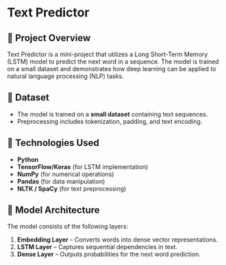 # Text Predictor

## 📌 Project Overview
Text Predictor is a mini-project that utilizes a Long Short-Term Memory (LSTM) model to predict the next word in a sequence. The model is trained on a small dataset and demonstrates how deep learning can be applied to natural language processing (NLP) tasks.

## 📂 Dataset
- The model is trained on a **small dataset** containing text sequences.
- Preprocessing includes tokenization, padding, and text encoding.

## 🔧 Technologies Used
- **Python**
- **TensorFlow/Keras** (for LSTM implementation)
- **NumPy** (for numerical operations)
- **Pandas** (for data manipulation)
- **NLTK / SpaCy** (for text preprocessing)

## 🚀 Model Architecture
The model consists of the following layers:
1. **Embedding Layer** – Converts words into dense vector representations.
2. **LSTM Layer** – Captures sequential dependencies in text.
3. **Dense Layer** – Outputs probabilities for the next word prediction.





